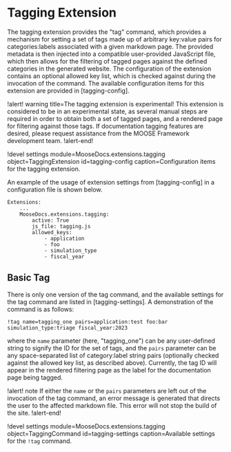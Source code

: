 # Tagging Extension

The tagging extension provides the "tag" command, which provides a mechanism for setting a set of
tags made up of arbitrary key:value pairs for categories:labels associated with a given markdown page.
The provided metadata is then injected into a compatible user-provided JavaScript file, which then
allows for the filtering of tagged pages against the defined categories in the generated website.
The configuration of the extension contains an optional allowed key list, which is checked against
during the invocation of the command. The available configuration items for this extension are provided
in [tagging-config].

!alert! warning title=The tagging extension is experimental!
This extension is considered to be in an experimental state, as several manual steps are required in
order to obtain both a set of tagged pages, and a rendered page for filtering against those tags. If
documentation tagging features are desired, please request assistance from the MOOSE Framework
development team.
!alert-end!

!devel settings module=MooseDocs.extensions.tagging
                object=TaggingExtension
                id=tagging-config
                caption=Configuration items for the tagging extension.

An example of the usage of extension settings from [tagging-config] in a configuration file is shown
below.

```
Extensions:
    ...
    MooseDocs.extensions.tagging:
        active: True
        js_file: tagging.js
        allowed_keys:
            - application
            - foo
            - simulation_type
            - fiscal_year
```

## Basic Tag

There is only one version of the tag command, and the available settings for the
tag command are listed in [tagging-settings]. A demonstration of the command is as follows:

```
!tag name=tagging_one pairs=application:test foo:bar simulation_type:triage fiscal_year:2023
```

where the `name` parameter (here, "tagging_one") can be any user-defined string to signify the ID
for the set of tags, and the `pairs` parameter can be any space-separated list of category:label
string pairs (optionally checked against the allowed key list, as described above). Currently, the
tag ID will appear in the rendered filtering page as the label for the documentation page being tagged.

!alert! note
If either the `name` or the `pairs` parameters are left out of the invocation of the tag command, an
error message is generated that directs the user to the affected markdown file. This error will not
stop the build of the site.
!alert-end!

!devel settings module=MooseDocs.extensions.tagging
                object=TaggingCommand
                id=tagging-settings
                caption=Available settings for the `!tag` command.
